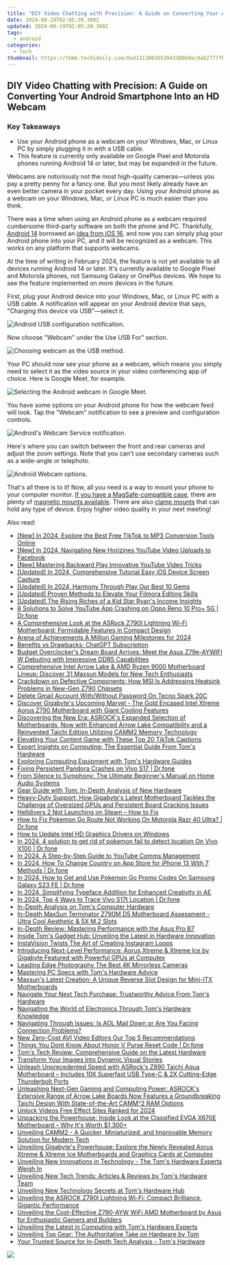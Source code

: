 ```yaml
---
title: "DIY Video Chatting with Precision: A Guide on Converting Your Android Smartphone Into an HD Webcam"
date: 2024-08-28T02:05:20.388Z
updated: 2024-08-29T02:05:20.388Z
tags:
  - android
categories:
  - tech
thumbnail: https://thmb.techidaily.com/8ad1313081653043389b0ec9ab2777fbe6983525a9b9183de9916f4cf1facd61.jpg
---
```


## DIY Video Chatting with Precision: A Guide on Converting Your Android Smartphone Into an HD Webcam

### Key Takeaways

* Use your Android phone as a webcam on your Windows, Mac, or Linux PC by simply plugging it in with a USB cable.
* This feature is currently only available on Google Pixel and Motorola phones running Android 14 or later, but may be expanded in the future.

 Webcams are notoriously not the most high-quality cameras—unless you pay a pretty penny for a fancy one. But you most likely already have an even better camera in your pocket every day. Using your Android phone as a webcam on your Windows, Mac, or Linux PC is much easier than you think.

 There was a time when using an Android phone as a webcam required cumbersome third-party software on both the phone and PC. Thankfully, [Android 14](https://youtube-blog.techidaily.com/24-uniting-subscribers-through-shared-playlists/) borrowed an [idea from iOS 16](https://dvd-bd.techidaily.com/diy-tutorial-transform-your-mp4-videos-into-a-professional-costless-dvd-with-ease/), and now you can simply plug your Android phone into your PC, and it will be recognized as a webcam. This works on any platform that supports webcams.

 At the time of writing in February 2024, the feature is not yet available to all devices running Android 14 or later. It's currently available to Google Pixel and Motorola phones, not Samsung Galaxy or OnePlus devices. We hope to see the feature implemented on more devices in the future.

 First, plug your Android device into your Windows, Mac, or Linux PC with a USB cable. A notification will appear on your Android device that says, "Charging this device via USB"—select it.

![Android USB configuration notification.](https://static1.howtogeekimages.com/wordpress/wp-content/uploads/2024/01/screenshot_20240130-114343.png) 

 Now choose "Webcam" under the Use USB For" section.

![Choosing webcam as the USB method.](https://static1.howtogeekimages.com/wordpress/wp-content/uploads/2024/01/screenshot_20240130-113847.png) 

 Your PC should now see your phone as a webcam, which means you simply need to select it as the video source in your video conferencing app of choice. Here is Google Meet, for example.

![Selecting the Android webcam in Google Meet.](https://static1.howtogeekimages.com/wordpress/wp-content/uploads/2024/01/2024-01-30_11-46-10.png) 

 You have some options on your Android phone for how the webcam feed will look. Tap the "Webcam" notification to see a preview and configuration controls.

![Android's Webcam Service notification.](https://static1.howtogeekimages.com/wordpress/wp-content/uploads/2024/01/screenshot_20240130-114749.png) 

 Here's where you can switch between the front and rear cameras and adjust the zoom settings. Note that you can't use secondary cameras such as a wide-angle or telephoto.

![Android Webcam options.](https://static1.howtogeekimages.com/wordpress/wp-content/uploads/2024/01/screenshot_20240130-114949.png) 

 That's all there is to it! Now, all you need is a way to mount your phone to your computer monitor. [If you have a MagSafe-compatible case](https://article-tips.techidaily.com/accelerate-audio-playback-on-spotify-safely-and-effectively/), there are plenty of [magnetic mounts available](https://amazon.com/dp/B0BZP93WPY?tag=hotoge-20&ascsubtag=UUhtgUeUpU2001824&asc%5Frefurl=https%3A%2F%2Fwww.howtogeek.com%2Fhow-to-use-android-phone-as-webcam%2F&asc%5Fcampaign=Evergreen). There are also [clamp mounts](https://amazon.com/dp/B0BN3YLBLL?tag=hotoge-20&ascsubtag=UUhtgUeUpU2001824&asc%5Frefurl=https%3A%2F%2Fwww.howtogeek.com%2Fhow-to-use-android-phone-as-webcam%2F&asc%5Fcampaign=Evergreen) that can hold any type of device. Enjoy higher video quality in your next meeting!

<ins class="adsbygoogle"
     style="display:block"
     data-ad-format="autorelaxed"
     data-ad-client="ca-pub-7571918770474297"
     data-ad-slot="1223367746"></ins>



<ins class="adsbygoogle"
     style="display:block"
     data-ad-client="ca-pub-7571918770474297"
     data-ad-slot="8358498916"
     data-ad-format="auto"
     data-full-width-responsive="true"></ins>

<span class="atpl-alsoreadstyle">Also read:</span>
<div><ul>
<li><a href="https://tiktok-clips.techidaily.com/new-in-2024-explore-the-best-free-tiktok-to-mp3-conversion-tools-online/"><u>[New] In 2024, Explore the Best Free TikTok to MP3 Conversion Tools Online</u></a></li>
<li><a href="https://youtube-lab.techidaily.com/n-2024-navigating-new-horizines-youtube-video-uploads-to-facebook/"><u>[New] In 2024, Navigating New Horizines  YouTube Video Uploads to Facebook</u></a></li>
<li><a href="https://facebook-video-share.techidaily.com/new-mastering-backward-play-innovative-youtube-video-tricks/"><u>[New] Mastering Backward Play  Innovative YouTube Video Tricks</u></a></li>
<li><a href="https://digital-screen-recording.techidaily.com/updated-in-2024-comprehensive-tutorial-easy-ios-device-screen-capture/"><u>[Updated] In 2024, Comprehensive Tutorial  Easy iOS Device Screen Capture</u></a></li>
<li><a href="https://screen-video-capture.techidaily.com/updated-in-2024-harmony-through-play-our-best-10-gems/"><u>[Updated] In 2024, Harmony Through Play  Our Best 10 Gems</u></a></li>
<li><a href="https://extra-approaches.techidaily.com/updated-proven-methods-to-elevate-your-filmora-editing-skills/"><u>[Updated] Proven Methods to Elevate Your Filmora Editing Skills</u></a></li>
<li><a href="https://facebook-record-videos.techidaily.com/updated-the-rising-riches-of-a-kid-star-ryans-income-insights/"><u>[Updated] The Rising Riches of a Kid Star  Ryan's Income Insights</u></a></li>
<li><a href="https://howto.techidaily.com/8-solutions-to-solve-youtube-app-crashing-on-oppo-reno-10-proplus-5g-drfone-by-drfone-fix-android-problems-fix-android-problems/"><u>8 Solutions to Solve YouTube App Crashing on Oppo Reno 10 Pro+ 5G | Dr.fone</u></a></li>
<li><a href="https://hardware-updates.techidaily.com/a-comprehensive-look-at-the-asrock-z790i-lightning-wi-fi-motherboard-formidable-features-in-compact-design/"><u>A Comprehensive Look at the ASRock Z790I Lightning Wi-Fi Motherboard: Formidable Features in Compact Design</u></a></li>
<li><a href="https://youtube-webster.techidaily.com/-of-achievements-a-million-gaming-milestones-for-2024/"><u>Arena of Achievements  A Million Gaming Milestones for 2024</u></a></li>
<li><a href="https://tech-hub.techidaily.com/benefits-vs-drawbacks-chatgpt-subscription/"><u>Benefits vs Drawbacks: ChatGPT Subscription</u></a></li>
<li><a href="https://hardware-updates.techidaily.com/budget-overclockers-dream-board-arrives-meet-the-asus-z79e-aywifi-w-debuting-with-impressive-ddr5-capabilities/"><u>Budget Overclocker's Dream Board Arrives: Meet the Asus Z79e-AYWIFI W Debuting with Impressive DDR5 Capabilities</u></a></li>
<li><a href="https://hardware-updates.techidaily.com/comprehensive-intel-arrow-lake-and-amd-ryzen-9000-motherboard-lineup-discover-31-maxsun-models-for-new-tech-enthusiasts/"><u>Comprehensive Intel Arrow Lake & AMD Ryzen 9000 Motherboard Lineup: Discover 31 Maxsun Models for New Tech Enthusiasts</u></a></li>
<li><a href="https://hardware-updates.techidaily.com/crackdown-on-defective-components-how-msi-is-addressing-heatsink-problems-in-new-gen-z790-chipsets/"><u>Crackdown on Defective Components: How MSI Is Addressing Heatsink Problems in New-Gen Z790 Chipsets</u></a></li>
<li><a href="https://unlock-android.techidaily.com/delete-gmail-account-withwithout-password-on-tecno-spark-20c-by-drfone-android/"><u>Delete Gmail Account With/Without Password On Tecno Spark 20C</u></a></li>
<li><a href="https://hardware-updates.techidaily.com/discover-gigabytes-upcoming-marvel-the-gold-encased-intel-xtreme-aorus-z790-motherboard-with-giant-cooling-features/"><u>Discover Gigabyte's Upcoming Marvel - The Gold Encased Intel Xtreme Aorus Z790 Motherboard with Giant Cooling Features</u></a></li>
<li><a href="https://hardware-updates.techidaily.com/discovering-the-new-era-asrocks-expanded-selection-of-motherboards-now-with-enhanced-arrow-lake-compatibility-and-a-reinvented-taichi-edition-utilizing-camm89/"><u>Discovering the New Era: ASROCK's Expanded Selection of Motherboards, Now with Enhanced Arrow Lake Compatibility and a Reinvented Taichi Edition Utilizing CAMM2 Memory Technology</u></a></li>
<li><a href="https://tiktok-clips.techidaily.com/elevating-your-content-game-with-these-top-20-tiktok-captions/"><u>Elevating Your Content Game with These Top 20 TikTok Captions</u></a></li>
<li><a href="https://hardware-updates.techidaily.com/expert-insights-on-computing-the-essential-guide-from-toms-hardware/"><u>Expert Insights on Computing: The Essential Guide From Tom's Hardware</u></a></li>
<li><a href="https://hardware-updates.techidaily.com/exploring-computing-equipment-with-toms-hardware-guides/"><u>Exploring Computing Equipment with Tom's Hardware Guides</u></a></li>
<li><a href="https://howto.techidaily.com/fixing-persistent-pandora-crashes-on-vivo-s17-drfone-by-drfone-fix-android-problems-fix-android-problems/"><u>Fixing Persistent Pandora Crashes on Vivo S17 | Dr.fone</u></a></li>
<li><a href="https://tech-renaissance.techidaily.com/from-silence-to-symphony-the-ultimate-beginners-manual-on-home-audio-systems/"><u>From Silence to Symphony: The Ultimate Beginner's Manual on Home Audio Systems</u></a></li>
<li><a href="https://hardware-updates.techidaily.com/gear-guide-with-tom-in-depth-analysis-of-new-hardware/"><u>Gear Guide with Tom: In-Depth Analysis of New Hardware</u></a></li>
<li><a href="https://hardware-updates.techidaily.com/heavy-duty-support-how-gigabytes-latest-motherboard-tackles-the-challenge-of-oversized-gpus-and-persistent-board-cracking-issues/"><u>Heavy-Duty Support: How Gigabyte's Latest Motherboard Tackles the Challenge of Oversized GPUs and Persistent Board Cracking Issues</u></a></li>
<li><a href="https://win-solutions.techidaily.com/1722990636600-helldivers-2-not-launching-on-steam-how-to-fix/"><u>Helldivers 2 Not Launching on Steam – How to Fix</u></a></li>
<li><a href="https://android-pokemon-go.techidaily.com/how-to-fix-pokemon-go-route-not-working-on-motorola-razr-40-ultra-drfone-by-drfone-virtual-android/"><u>How to Fix Pokemon Go Route Not Working On Motorola Razr 40 Ultra? | Dr.fone</u></a></li>
<li><a href="https://graphic-issues.techidaily.com/how-to-update-intel-hd-graphics-drivers-on-windows/"><u>How to Update Intel HD Graphics Drivers on Windows</u></a></li>
<li><a href="https://change-location.techidaily.com/in-2024-4-solution-to-get-rid-of-pokemon-fail-to-detect-location-on-vivo-x100-drfone-by-drfone-virtual-android/"><u>In 2024, 4 solution to get rid of pokemon fail to detect location On Vivo X100 | Dr.fone</u></a></li>
<li><a href="https://youtube-blog.techidaily.com/24-a-step-by-step-guide-to-youtube-comms-management/"><u>In 2024, A Step-by-Step Guide to YouTube Comms Management</u></a></li>
<li><a href="https://iphone-unlock.techidaily.com/in-2024-how-to-change-country-on-app-store-for-iphone-13-with-7-methods-drfone-by-drfone-ios/"><u>In 2024, How To Change Country on App Store for iPhone 13 With 7 Methods | Dr.fone</u></a></li>
<li><a href="https://change-location.techidaily.com/in-2024-how-to-get-and-use-pokemon-go-promo-codes-on-samsung-galaxy-s23-fe-drfone-by-drfone-virtual-android/"><u>In 2024, How to Get and Use Pokemon Go Promo Codes On Samsung Galaxy S23 FE | Dr.fone</u></a></li>
<li><a href="https://extra-support.techidaily.com/in-2024-simplifying-typeface-addition-for-enhanced-creativity-in-ae/"><u>In 2024, Simplifying Typeface Addition for Enhanced Creativity in AE</u></a></li>
<li><a href="https://android-location-track.techidaily.com/in-2024-top-4-ways-to-trace-vivo-s17t-location-drfone-by-drfone-virtual-android/"><u>In 2024, Top 4 Ways to Trace Vivo S17t Location | Dr.fone</u></a></li>
<li><a href="https://hardware-updates.techidaily.com/in-depth-analysis-on-toms-computer-hardware/"><u>In-Depth Analysis on Tom's Computer Hardware</u></a></li>
<li><a href="https://hardware-updates.techidaily.com/in-depth-maxsun-terminator-z790m-d5-motherboard-assessment-ultra-cool-aesthetic-and-5x-m2-slots/"><u>In-Depth MaxSun Terminator Z790M D5 Motherboard Assessment - Ultra Cool Aesthetic & 5X M.2 Slots</u></a></li>
<li><a href="https://hardware-updates.techidaily.com/in-depth-review-mastering-performance-with-the-asus-pro-b7/"><u>In-Depth Review: Mastering Performance with the Asus Pro B7</u></a></li>
<li><a href="https://hardware-updates.techidaily.com/inside-toms-gadget-hub-unveiling-the-latest-in-hardware-innovation/"><u>Inside Tom's Gadget Hub: Unveiling the Latest in Hardware Innovation</u></a></li>
<li><a href="https://instagram-clips.techidaily.com/instavision-twists-the-art-of-creating-instagram-loops/"><u>InstaVision Twists  The Art of Creating Instagram Loops</u></a></li>
<li><a href="https://hardware-updates.techidaily.com/introducing-next-level-performance-aorus-xtreme-and-xtreme-ice-by-gigabyte-featured-with-powerful-gpus-at-computex/"><u>Introducing Next-Level Performance: Aorus Xtreme & Xtreme Ice by Gigabyte Featured with Powerful GPUs at Computex</u></a></li>
<li><a href="https://fox-direct.techidaily.com/leading-edge-photography-the-best-4k-mirrorless-cameras/"><u>Leading Edge Photography  The Best 4K Mirrorless Cameras</u></a></li>
<li><a href="https://hardware-updates.techidaily.com/mastering-pc-specs-with-toms-hardware-advice/"><u>Mastering PC Specs with Tom's Hardware Advice</u></a></li>
<li><a href="https://hardware-updates.techidaily.com/maxsuns-latest-creation-a-unique-reverse-slot-design-for-mini-itx-motherboards/"><u>Maxsun's Latest Creation: A Unique Reverse Slot Design for Mini-ITX Motherboards</u></a></li>
<li><a href="https://hardware-updates.techidaily.com/navigate-your-next-tech-purchase-trustworthy-advice-from-toms-hardware/"><u>Navigate Your Next Tech Purchase: Trustworthy Advice From Tom's Hardware</u></a></li>
<li><a href="https://hardware-updates.techidaily.com/navigating-the-world-of-electronics-through-toms-hardware-knowledge/"><u>Navigating the World of Electronics Through Tom's Hardware Knowledge</u></a></li>
<li><a href="https://techtrends.techidaily.com/navigating-through-issues-is-aol-mail-down-or-are-you-facing-connection-problems/"><u>Navigating Through Issues: Is AOL Mail Down or Are You Facing Connection Problems?</u></a></li>
<li><a href="https://smart-video-editing.techidaily.com/new-zero-cost-avi-video-editors-our-top-5-recommendations/"><u>New Zero-Cost AVI Video Editors Our Top 5 Recommendations</u></a></li>
<li><a href="https://techidaily.com/things-you-dont-know-about-honor-v-purse-reset-code-drfone-by-drfone-reset-android-reset-android/"><u>Things You Dont Know About Honor V Purse Reset Code | Dr.fone</u></a></li>
<li><a href="https://hardware-updates.techidaily.com/toms-tech-review-comprehensive-guide-on-the-latest-hardware/"><u>Tom's Tech Review: Comprehensive Guide on the Latest Hardware</u></a></li>
<li><a href="https://extra-hints.techidaily.com/transform-your-images-into-dynamic-visual-stories/"><u>Transform Your Images Into Dynamic Visual Stories</u></a></li>
<li><a href="https://hardware-updates.techidaily.com/unleash-unprecedented-speed-with-asrocks-z890-taichi-aqua-motherboard-includes-10x-superfast-usb-type-c-and-2x-cutting-edge-thunderbolt-ports/"><u>Unleash Unprecedented Speed with ASRock's Z890 Taichi Aqua Motherboard – Includes 10X Superfast USB Type-C & 2X Cutting-Edge Thunderbolt Ports</u></a></li>
<li><a href="https://hardware-updates.techidaily.com/unleashing-next-gen-gaming-and-computing-power-asrocks-extensive-range-of-arrow-lake-boards-now-features-a-groundbreaking-taichi-design-with-state-of-the-ar95/"><u>Unleashing Next-Gen Gaming and Computing Power: ASROCK's Extensive Range of Arrow Lake Boards Now Features a Groundbreaking Taichi Design With State-of-the-Art CAMM^2 RAM Options</u></a></li>
<li><a href="https://some-skills.techidaily.com/unlock-videos-free-effect-sites-ranked-for-2024/"><u>Unlock Videos  Free Effect Sites Ranked for 2024</u></a></li>
<li><a href="https://hardware-updates.techidaily.com/unpacking-the-powerhouse-inside-look-at-the-classified-evga-x670e-motherboard-why-its-worth-1300plus/"><u>Unpacking the Powerhouse: Inside Look at the Classified EVGA X670E Motherboard – Why It's Worth $1,300+</u></a></li>
<li><a href="https://hardware-updates.techidaily.com/unveiling-camm2-a-quicker-miniaturized-and-improvable-memory-solution-for-modern-tech/"><u>Unveiling CAMM2 - A Quicker, Miniaturized, and Improvable Memory Solution for Modern Tech</u></a></li>
<li><a href="https://hardware-updates.techidaily.com/unveiling-gigabytes-powerhouse-explore-the-newly-revealed-aorus-xtreme-and-xtreme-ice-motherboards-and-graphics-cards-at-computex/"><u>Unveiling Gigabyte's Powerhouse: Explore the Newly Revealed Aorus Xtreme & Xtreme Ice Motherboards and Graphics Cards at Computex</u></a></li>
<li><a href="https://hardware-updates.techidaily.com/unveiling-new-innovations-in-technology-the-toms-hardware-experts-weigh-in/"><u>Unveiling New Innovations in Technology - The Tom's Hardware Experts Weigh In</u></a></li>
<li><a href="https://hardware-updates.techidaily.com/unveiling-new-tech-trends-articles-and-reviews-by-toms-hardware-team/"><u>Unveiling New Tech Trends: Articles & Reviews by Tom's Hardware Team</u></a></li>
<li><a href="https://hardware-updates.techidaily.com/unveiling-new-technology-secrets-at-toms-hardware-hub/"><u>Unveiling New Technology Secrets at Tom's Hardware Hub</u></a></li>
<li><a href="https://hardware-updates.techidaily.com/1723862872039-unveiling-the-asrock-z790i-lightning-wi-fi-compact-brilliance-gigantic-performance/"><u>Unveiling the ASROCK Z790I Lightning Wi-Fi: Compact Brilliance, Gigantic Performance</u></a></li>
<li><a href="https://hardware-updates.techidaily.com/unveiling-the-cost-effective-z790-ayw-wifi-amd-motherboard-by-asus-for-enthusiastic-gamers-and-builders/"><u>Unveiling the Cost-Effective Z790-AYW WiFi AMD Motherboard by Asus for Enthusiastic Gamers and Builders</u></a></li>
<li><a href="https://hardware-updates.techidaily.com/unveiling-the-latest-in-computing-with-toms-hardware-experts/"><u>Unveiling the Latest in Computing with Tom's Hardware Experts</u></a></li>
<li><a href="https://hardware-updates.techidaily.com/unveiling-top-gear-the-authoritative-take-on-hardware-by-tom/"><u>Unveiling Top Gear: The Authoritative Take on Hardware by Tom</u></a></li>
<li><a href="https://hardware-updates.techidaily.com/your-trusted-source-for-in-depth-tech-analysis-toms-hardware/"><u>Your Trusted Source for In-Depth Tech Analysis - Tom's Hardware</u></a></li>
</ul></div>

<!-- affiliate ads begin -->
<a href="https://store.nero.com/order/checkout.php?PRODS=22889392&QTY=1&AFFILIATE=108875&CART=1"><img src="http://webstatic.nero.com/nero2015-com-wAssets/img/affiliate/media/banner728-90eng.jpg" border="0"></a>
<!-- affiliate ads end -->